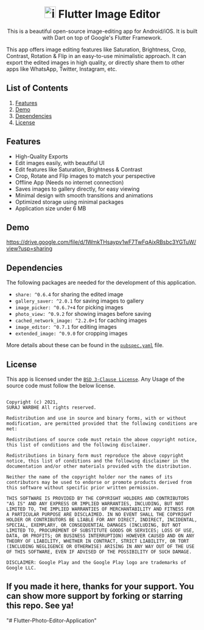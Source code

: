 # <div align="center"><img src="android/app/src/main/res/mipmap-xxhdpi/ic_launcher.png" alt="icon" width=30> Flutter Image Editor</div>

<div align="center">This is a beautiful open-source image-editing app for Android/iOS. It is built with Dart on top of Google's Flutter Framework.

</div>

This app offers image editing features like Saturation, Brightness, Crop, Contrast, Rotation & Flip in an easy-to-use minimalistic approach. It can export the edited images in high quality, or directly share them to other apps like WhatsApp, Twitter, Instagram, etc.

## List of Contents

1. [Features](#features)
2. [Demo](#demo)
3. [Dependencies](#dependencies)
5. [License](#license)

## Features

- High-Quality Exports
- Edit images easily, with beautiful UI
- Edit features like Saturation, Brightness & Contrast
- Crop, Rotate and Flip images to match your perspective
- Offline App (Needs no internet connection)
- Saves images to gallery directly, for easy viewing
- Minimal design with smooth transitions and animations
- Optimized storage using minimal packages
- Application size under 6 MB

## Demo
https://drive.google.com/file/d/1WmkTHsaypv1wF7TwFqAixRBsbc3YGTuW/view?usp=sharing


## Dependencies

The following packages are needed for the development of this application.

- `share: ^0.6.4` for sharing the edited image
- `gallery_saver: ^2.0.1` for saving images to gallery
- `image_picker: ^0.6.7+4` for picking images
- `photo_view: ^0.9.2` for showing images before saving
- `cached_network_image: ^2.2.0+1` for caching images
- `image_editor: ^0.7.1` for editing images
- `extended_image: ^0.9.0` for cropping images

More details about these can be found in the [`pubspec.yaml`](https://github.com/surajwarbhe/Flutter-Photo-Editor-Application/blob/main/pubspec.yaml) file.

## License

This app is licensed under the [`BSD 3-Clause License`](https://github.com/surajwarbhe/Flutter-Photo-Editor-Application/blob/main/LICENSE.md).
Any Usage of the source code must follow the below license.

```

Copyright (c) 2021, 
SURAJ WARBHE All rights reserved.

Redistribution and use in source and binary forms, with or without modification, are permitted provided that the following conditions are met:

Redistributions of source code must retain the above copyright notice, this list of conditions and the following disclaimer.

Redistributions in binary form must reproduce the above copyright notice, this list of conditions and the following disclaimer in the documentation and/or other materials provided with the distribution.

Neither the name of the copyright holder nor the names of its contributors may be used to endorse or promote products derived from this software without specific prior written permission.

THIS SOFTWARE IS PROVIDED BY THE COPYRIGHT HOLDERS AND CONTRIBUTORS "AS IS" AND ANY EXPRESS OR IMPLIED WARRANTIES, INCLUDING, BUT NOT LIMITED TO, THE IMPLIED WARRANTIES OF MERCHANTABILITY AND FITNESS FOR A PARTICULAR PURPOSE ARE DISCLAIMED. IN NO EVENT SHALL THE COPYRIGHT HOLDER OR CONTRIBUTORS BE LIABLE FOR ANY DIRECT, INDIRECT, INCIDENTAL, SPECIAL, EXEMPLARY, OR CONSEQUENTIAL DAMAGES (INCLUDING, BUT NOT LIMITED TO, PROCUREMENT OF SUBSTITUTE GOODS OR SERVICES; LOSS OF USE, DATA, OR PROFITS; OR BUSINESS INTERRUPTION) HOWEVER CAUSED AND ON ANY THEORY OF LIABILITY, WHETHER IN CONTRACT, STRICT LIABILITY, OR TORT (INCLUDING NEGLIGENCE OR OTHERWISE) ARISING IN ANY WAY OUT OF THE USE OF THIS SOFTWARE, EVEN IF ADVISED OF THE POSSIBILITY OF SUCH DAMAGE.
```

```
DISCLAIMER: Google Play and the Google Play logo are trademarks of Google LLC.
```

## If you made it here, thanks for your support. You can show more support by forking or starring this repo. See ya!
"# Flutter-Photo-Editor-Application" 
